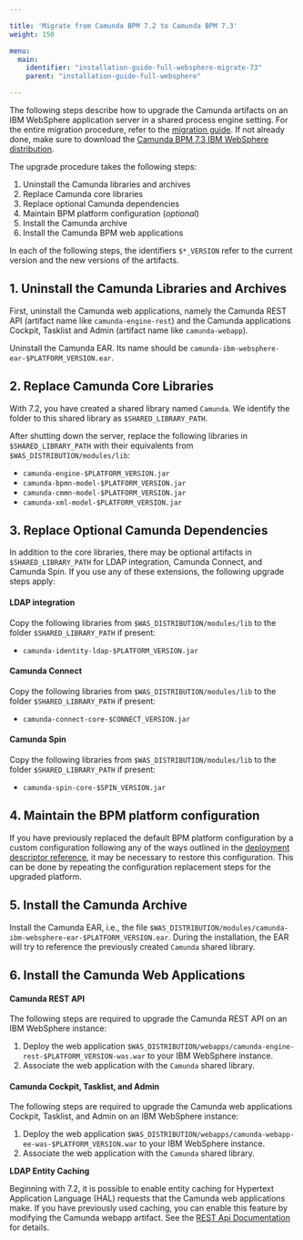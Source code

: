 ```yaml
---

title: 'Migrate from Camunda BPM 7.2 to Camunda BPM 7.3'
weight: 150

menu:
  main:
    identifier: "installation-guide-full-websphere-migrate-73"
    parent: "installation-guide-full-websphere"

---
```


The following steps describe how to upgrade the Camunda artifacts on an IBM WebSphere application server in a shared process engine setting. For the entire migration procedure, refer to the [migration guide][migration-guide]. If not already done, make sure to download the [Camunda BPM 7.3 IBM WebSphere distribution](https://app.camunda.com/nexus/content/groups/internal/org/camunda/bpm/websphere/camunda-bpm-websphere/).

The upgrade procedure takes the following steps:

1. Uninstall the Camunda libraries and archives
2. Replace Camunda core libraries
3. Replace optional Camunda dependencies
4. Maintain BPM platform configuration (*optional*)
5. Install the Camunda archive
6. Install the Camunda BPM web applications

In each of the following steps, the identifiers `$*_VERSION` refer to the current version and the new versions of the artifacts.

## 1. Uninstall the Camunda Libraries and Archives

First, uninstall the Camunda web applications, namely the Camunda REST API (artifact name like `camunda-engine-rest`) and the Camunda applications Cockpit, Tasklist and Admin (artifact name like `camunda-webapp`).

Uninstall the Camunda EAR. Its name should be `camunda-ibm-websphere-ear-$PLATFORM_VERSION.ear`.

## 2. Replace Camunda Core Libraries

With 7.2, you have created a shared library named `Camunda`. We identify the folder to this shared library as `$SHARED_LIBRARY_PATH`.

After shutting down the server, replace the following libraries in `$SHARED_LIBRARY_PATH` with their equivalents from `$WAS_DISTRIBUTION/modules/lib`:

* `camunda-engine-$PLATFORM_VERSION.jar`
* `camunda-bpmn-model-$PLATFORM_VERSION.jar`
* `camunda-cmmn-model-$PLATFORM_VERSION.jar`
* `camunda-xml-model-$PLATFORM_VERSION.jar`

## 3. Replace Optional Camunda Dependencies

In addition to the core libraries, there may be optional artifacts in `$SHARED_LIBRARY_PATH` for LDAP integration, Camunda Connect, and Camunda Spin. If you use any of these extensions, the following upgrade steps apply:

#### LDAP integration

Copy the following libraries from `$WAS_DISTRIBUTION/modules/lib` to the folder `$SHARED_LIBRARY_PATH` if present:

* `camunda-identity-ldap-$PLATFORM_VERSION.jar`

#### Camunda Connect

Copy the following libraries from `$WAS_DISTRIBUTION/modules/lib` to the folder `$SHARED_LIBRARY_PATH` if present:

* `camunda-connect-core-$CONNECT_VERSION.jar`

#### Camunda Spin

Copy the following libraries from `$WAS_DISTRIBUTION/modules/lib` to the folder `$SHARED_LIBRARY_PATH` if present:

* `camunda-spin-core-$SPIN_VERSION.jar`

## 4. Maintain the BPM platform configuration

If you have previously replaced the default BPM platform configuration by a custom configuration following any of the ways outlined in the [deployment descriptor reference](ref:/api-references/deployment-descriptors/#descriptors-bpm-platformxml-configure-location-of-the-bpm-platformxml-file), it may be necessary to restore this configuration. This can be done by repeating the configuration replacement steps for the upgraded platform.

## 5. Install the Camunda Archive

Install the Camunda EAR, i.e., the file `$WAS_DISTRIBUTION/modules/camunda-ibm-websphere-ear-$PLATFORM_VERSION.ear`. During the installation, the EAR will try to reference the previously created `Camunda` shared library.

## 6. Install the Camunda Web Applications

#### Camunda REST API

The following steps are required to upgrade the Camunda REST API on an IBM WebSphere instance:

1. Deploy the web application `$WAS_DISTRIBUTION/webapps/camunda-engine-rest-$PLATFORM_VERSION-was.war` to your IBM WebSphere instance.
2. Associate the web application with the `Camunda` shared library.

#### Camunda Cockpit, Tasklist, and Admin

The following steps are required to upgrade the Camunda web applications Cockpit, Tasklist, and Admin on an IBM WebSphere instance:

1. Deploy the web application `$WAS_DISTRIBUTION/webapps/camunda-webapp-ee-was-$PLATFORM_VERSION.war` to your IBM WebSphere instance.
2. Associate the web application with the `Camunda` shared library.

<div class="alert alert-info">
  <p><strong>LDAP Entity Caching</strong></p>
  <p>Beginning with 7.2, it is possible to enable entity caching for Hypertext Application Language (HAL) requests that the Camunda web applications make. If you have previously used caching, you can enable this feature by modifying the Camunda webapp artifact. See the <a href="ref:/api-references/rest/#overview-hypertext-application-language-hal-caching-of-hal-relations">REST Api Documentation</a> for details.</p>
</div>

[migration-guide]: ref:/guides/migration-guide/#migrate-from-camunda-bpm-72-to-73

